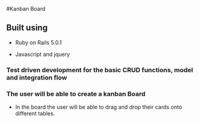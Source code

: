 #Kanban Board

## Built using

* Ruby on Rails 5.0.1

* Javascript and jquery

### Test driven development for the basic CRUD functions, model and integration flow

### The user will be able to create a kanban Board

* In the board the user will be able to drag and drop their cards onto different tables.
